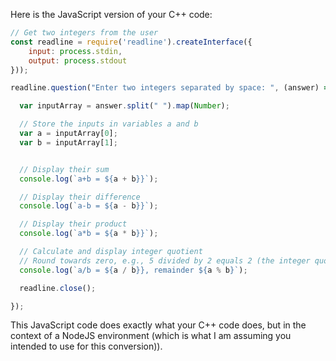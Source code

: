 Here is the JavaScript version of your C++ code:

```JavaScript
// Get two integers from the user
const readline = require('readline').createInterface({
    input: process.stdin,
    output: process.stdout
}));

readline.question("Enter two integers separated by space: ", (answer) => {

  var inputArray = answer.split(" ").map(Number);

  // Store the inputs in variables a and b
  var a = inputArray[0];
  var b = inputArray[1];


  // Display their sum
  console.log(`a+b = ${a + b}}`);

  // Display their difference
  console.log(`a-b = ${a - b}}`);

  // Display their product
  console.log(`a*b = ${a * b}}`);

  // Calculate and display integer quotient 
  // Round towards zero, e.g., 5 divided by 2 equals 2 (the integer quotient), with a remainder of 1 (which matches the sign of the first operand).
  console.log(`a/b = ${a / b}}, remainder ${a % b}`);

  readline.close();

});
```
This JavaScript code does exactly what your C++ code does, but in the context of a NodeJS environment (which is what I am assuming you intended to use for this conversion)).
